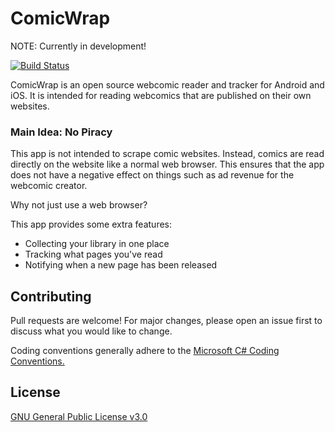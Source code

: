 # ComicWrap

NOTE: Currently in development!

[![Build Status](https://jackvine.visualstudio.com/ComicWrap/_apis/build/status/jackv24.ComicWrap?branchName=master)](https://jackvine.visualstudio.com/ComicWrap/_build/latest?definitionId=1&branchName=master)

ComicWrap is an open source webcomic reader and tracker for Android and iOS. It is intended for reading webcomics that are published on their own websites.

### Main Idea: No Piracy

This app is not intended to scrape comic websites. Instead, comics are read directly on the website like a normal web browser. This ensures that the app does not have a negative effect on things such as ad revenue for the webcomic creator.

Why not just use a web browser?

This app provides some extra features:
  - Collecting your library in one place
  - Tracking what pages you've read
  - Notifying when a new page has been released

## Contributing

Pull requests are welcome! For major changes, please open an issue first to discuss what you would like to change.

Coding conventions generally adhere to the [Microsoft C# Coding Conventions.](https://docs.microsoft.com/en-us/dotnet/csharp/programming-guide/inside-a-program/coding-conventions)

## License

[GNU General Public License v3.0](https://github.com/jackv24/ComicWrap/blob/master/LICENSE)
